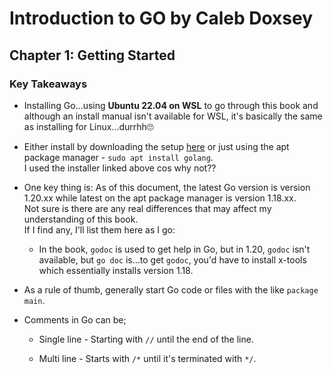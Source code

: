# Introduction to GO by Caleb Doxsey

## Chapter 1: Getting Started

### Key Takeaways
- Installing Go...using **Ubuntu 22.04 on WSL** to go through this book and although an install manual isn't available for WSL, it's basically the same as installing for Linux...durrhh🙄

- Either install by downloading the setup [here](https://go.dev/dl/) or just using the apt package manager - `sudo apt install golang`.  
I used the installer linked above cos why not??

- One key thing is: As of this document, the latest Go version is version 1.20.xx while latest on the apt package manager is version 1.18.xx.  
Not sure is there are any real differences that may affect my understanding of this book.  
If I find any, I'll list them here as I go:
  - In the book, `godoc` is used to get help in Go, but in 1.20, `godoc` isn't available, but `go doc` is...to get `godoc`, you'd have to install x-tools which essentially installs version 1.18.

- As a rule of thumb, generally start Go code or files with the like `package main`.

- Comments in Go can be;
  - Single line  - Starting with `//` until the end of the line.

  - Multi line - Starts with `/*` until it's terminated with `*/`.